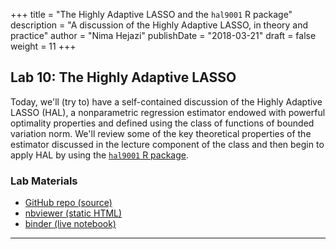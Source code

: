 +++
title = "The Highly Adaptive LASSO and the `hal9001` R package"
description = "A discussion of the Highly Adaptive LASSO, in theory and practice"
author = "Nima Hejazi"
publishDate = "2018-03-21"
draft = false
weight = 11
+++

## Lab 10: The Highly Adaptive LASSO

Today, we'll (try to) have a self-contained discussion of the Highly Adaptive
LASSO (HAL), a nonparametric regression estimator endowed with powerful
optimality properties and defined using the class of functions of bounded
variation norm. We'll review some of the key theoretical properties of
the estimator discussed in the lecture component of the class and then begin to
apply HAL by using the [`hal9001` R
package](https://github.com/jeremyrcoyle/hal9001).

### Lab Materials

* [GitHub repo (source)](https://github.com/tlbbd-spring2018/lab_10)
* [nbviewer (static HTML)](http://nbviewer.jupyter.org/github/tlbbd-spring2018/lab_10/blob/master/lab_10.ipynb)
* [binder (live
   notebook)](https://mybinder.org/v2/gh/tlbbd-spring2018/lab_10/master)


---
